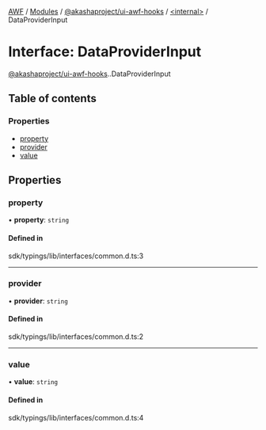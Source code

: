 [AWF](../README.md) / [Modules](../modules.md) / [@akashaproject/ui-awf-hooks](../modules/akashaproject_ui_awf_hooks.md) / [<internal\>](../modules/akashaproject_ui_awf_hooks._internal_.md) / DataProviderInput

# Interface: DataProviderInput

[@akashaproject/ui-awf-hooks](../modules/akashaproject_ui_awf_hooks.md).[<internal>](../modules/akashaproject_ui_awf_hooks._internal_.md).DataProviderInput

## Table of contents

### Properties

- [property](akashaproject_ui_awf_hooks._internal_.DataProviderInput.md#property)
- [provider](akashaproject_ui_awf_hooks._internal_.DataProviderInput.md#provider)
- [value](akashaproject_ui_awf_hooks._internal_.DataProviderInput.md#value)

## Properties

### property

• **property**: `string`

#### Defined in

sdk/typings/lib/interfaces/common.d.ts:3

___

### provider

• **provider**: `string`

#### Defined in

sdk/typings/lib/interfaces/common.d.ts:2

___

### value

• **value**: `string`

#### Defined in

sdk/typings/lib/interfaces/common.d.ts:4
